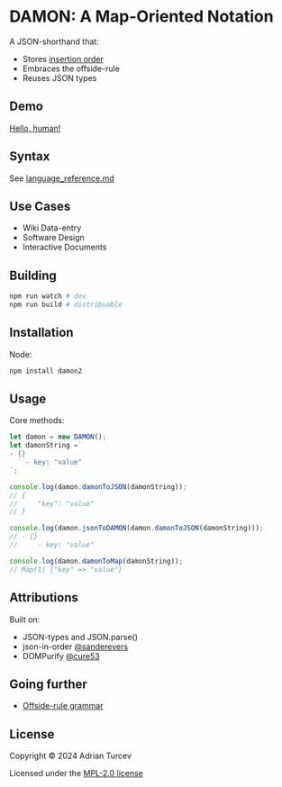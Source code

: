 # DAMON: A Map-Oriented Notation

A JSON-shorthand that:

- Stores [insertion order](https://developer.mozilla.org/en-US/docs/Web/JavaScript/Reference/Global_Objects/Map)
- Embraces the offside-rule
- Reuses JSON types

## Demo

[Hello, human!](https://planviii.com/)

## Syntax

See [language_reference.md](./language_reference.md)

## Use Cases

- Wiki Data-entry
- Software Design
- Interactive Documents

## Building

```Bash
npm run watch # dev
npm run build # distribuable
```

## Installation

Node:

```bash
npm install damon2
```

## Usage

Core methods:

```js
let damon = new DAMON();
let damonString =`
- {}
    - key: "value"
`;

console.log(damon.damonToJSON(damonString));
// {
//     "key": "value"
// }

console.log(damon.jsonToDAMON(damon.damonToJSON(damonString)));
// - {}
//     - key: "value"

console.log(damon.damonToMap(damonString));
// Map(1) {"key" => "value"}
```

## Attributions

Built on:

- JSON-types and JSON.parse()
- json-in-order [@sanderevers](https://github.com/sanderevers)
- DOMPurify [@cure53](https://github.com/cure53)

## Going further

- [Offside-rule grammar](https://michaeldadams.org/papers/layout_parsing/LayoutParsing.pdf)

## License

Copyright © 2024 Adrian Turcev

Licensed under the [MPL-2.0 license](./LICENSE.txt)
